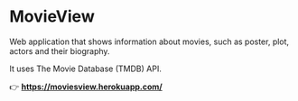 # MovieView

Web application that shows information about movies, such as poster, plot, actors and their biography.

It uses The Movie Database (TMDB) API.


:point_right:  **https://moviesview.herokuapp.com/**
